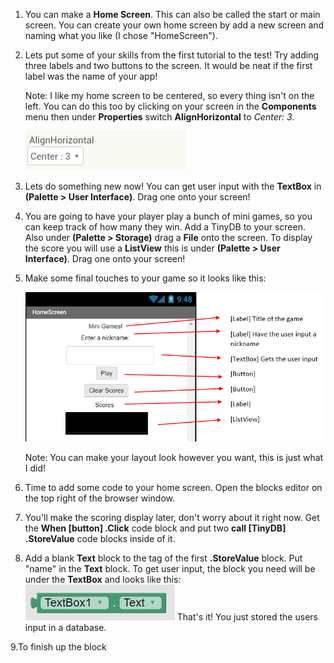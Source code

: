 1. You can make a **Home Screen**. This can also be called the start or main screen. You can create your own home screen by add a new screen and naming what you like (I chose "HomeScreen").

2. Lets put some of your skills from the first tutorial to the test! Try adding three labels and two buttons to the screen. It would be neat if the first label was the name of your app!

    Note: I like my home screen to be centered, so every thing isn't on the left. You can do this too by clicking on your screen in the **Components** menu then under **Properties** switch **AlignHorizontal** to *Center: 3*.
    
    ![](/assets/center.PNG)
    
3. Lets do something new now! You can get user input with the  **TextBox** in **(Palette > User Interface)**. Drag one onto your screen!

4. You are going to have your player play a bunch of mini games, so you can keep track of how many they win. Add a TinyDB to your screen. Also under **(Palette > Storage)** drag a **File** onto the screen. To display the score you will use a **ListView** this is under **(Palette > User Interface)**. Drag one onto your screen!

5. Make some final touches to your game so it looks like this:

    ![](/assets/homescreen.png)
    
    Note: You can make your layout look however you want, this is just what I did!
    
6. Time to add some code to your home screen. Open the blocks editor on the top right of the browser window.

7. You'll make the scoring display later, don't worry about it right now. Get the **When [button] .Click** code block and put two **call [TinyDB] .StoreValue** code blocks inside of it.

 8. Add a blank **Text** block to the tag of the first **.StoreValue** block. Put "name" in the **Text** block. To get user input, the block you need will be under the **TextBox** and looks like this: ![](/assets/text.png) 
 That's it! You just stored the users input in a database.
 
9.To finish up the block 